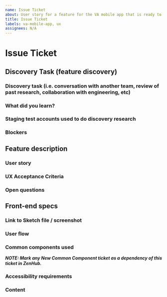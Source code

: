 ```yaml
---
name: Issue Ticket
about: User story for a feature for the VA mobile app that is ready to hand off to UX for design then engineering for implementation
title: Issue Ticket
labels: va-mobile-app, ux
assignees: N/A
---
```

# Issue Ticket
<!-- Goal of these tickets: Write a user story for a feature for the VA mobile app that is ready to hand off to UX for design then engineering for implementation. This is talking about a screen or specific piece of functionality. -->

## Discovery Task (feature discovery)
### Discovery task (i.e. conversation with another team, review of past research, collaboration with engineering, etc)

### What did you learn?

### Staging test accounts used to do discovery research

### Blockers
## Feature description

### User story

### UX Acceptance Criteria

### Open questions

## Front-end specs
### Link to Sketch file / screenshot

### User flow

### Common components used
<!-- Are new common components used? If you are suggesting a new CC, make a new ticket for it using the Common Component Ticket template. -->
***NOTE: Mark any New Common Component ticket as a dependency of this ticket in ZenHub.***

### Accessibility requirements

### Content
